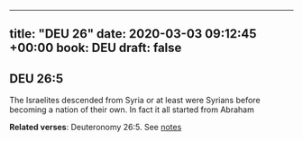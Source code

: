 
---
title: "DEU 26"
date: 2020-03-03 09:12:45 +00:00
book: DEU
draft: false
---

## DEU 26:5

The Israelites descended from Syria or at least were Syrians before becoming a nation of their own. In fact it all started from Abraham

**Related verses**: Deuteronomy 26:5. See [notes](https://my.bible.com/notes/3377008346523231008)


